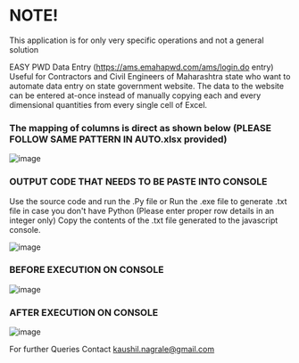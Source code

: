 <h1>NOTE!</h1>
This application is for only very specific operations and not a general solution

EASY PWD Data Entry (https://ams.emahapwd.com/ams/login.do entry) 
Useful for Contractors and Civil Engineers of Maharashtra state who want to automate data entry on state government website.
The data to the website can be entered at-once instead of manually copying each and every dimensional quantities from every single cell of Excel.


<h3>The mapping of columns is direct as shown below
(PLEASE FOLLOW SAME PATTERN IN AUTO.xlsx provided)</h3>


![image](https://github.com/Kaushil7/Data_Entry_Python_Program/assets/69051817/549779f9-07b0-44b0-bd61-a74adb41a767)


<h3>OUTPUT CODE THAT NEEDS TO BE PASTE INTO CONSOLE</h3>

Use the source code and run the .Py file or Run the .exe file to generate .txt file in case you don't have Python (Please enter proper row details in an integer only)
Copy the contents of the .txt file generated to the javascript console.

![image](https://github.com/Kaushil7/Data_Entry_Python_Program/assets/69051817/6afe0b34-15cc-46d3-b16a-4b0892bd1af6)


<h3>BEFORE EXECUTION ON CONSOLE</h3>

![image](https://github.com/Kaushil7/Data_Entry_Python_Program/assets/69051817/e6f93e76-dd84-4933-ba5f-edf91638416a)


<h3>AFTER EXECUTION ON CONSOLE</h3>

![image](https://github.com/Kaushil7/Data_Entry_Python_Program/assets/69051817/ff8f807c-cd9c-4fab-a6ec-5d78267e4748)


For further Queries Contact kaushil.nagrale@gmail.com
